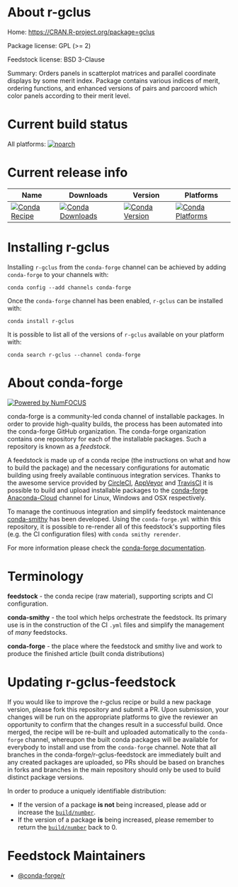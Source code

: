 <!--
# -*- mode: jinja -*-
-->

About r-gclus
=============

Home: https://CRAN.R-project.org/package=gclus

Package license: GPL (>= 2)

Feedstock license: BSD 3-Clause

Summary: Orders panels in scatterplot matrices and parallel coordinate displays by some merit index. Package contains various indices of merit, ordering functions, and enhanced versions of pairs and parcoord which color panels according to their merit level.



Current build status
====================

All platforms:
[![noarch](https://img.shields.io/circleci/project/github/conda-forge/r-gclus-feedstock/master.svg?label=noarch)](https://circleci.com/gh/conda-forge/r-gclus-feedstock)

Current release info
====================

| Name | Downloads | Version | Platforms |
| --- | --- | --- | --- |
| [![Conda Recipe](https://img.shields.io/badge/recipe-r--gclus-green.svg)](https://anaconda.org/conda-forge/r-gclus) | [![Conda Downloads](https://img.shields.io/conda/dn/conda-forge/r-gclus.svg)](https://anaconda.org/conda-forge/r-gclus) | [![Conda Version](https://img.shields.io/conda/vn/conda-forge/r-gclus.svg)](https://anaconda.org/conda-forge/r-gclus) | [![Conda Platforms](https://img.shields.io/conda/pn/conda-forge/r-gclus.svg)](https://anaconda.org/conda-forge/r-gclus) |

Installing r-gclus
==================

Installing `r-gclus` from the `conda-forge` channel can be achieved by adding `conda-forge` to your channels with:

```
conda config --add channels conda-forge
```

Once the `conda-forge` channel has been enabled, `r-gclus` can be installed with:

```
conda install r-gclus
```

It is possible to list all of the versions of `r-gclus` available on your platform with:

```
conda search r-gclus --channel conda-forge
```


About conda-forge
=================

[![Powered by NumFOCUS](https://img.shields.io/badge/powered%20by-NumFOCUS-orange.svg?style=flat&colorA=E1523D&colorB=007D8A)](http://numfocus.org)

conda-forge is a community-led conda channel of installable packages.
In order to provide high-quality builds, the process has been automated into the
conda-forge GitHub organization. The conda-forge organization contains one repository
for each of the installable packages. Such a repository is known as a *feedstock*.

A feedstock is made up of a conda recipe (the instructions on what and how to build
the package) and the necessary configurations for automatic building using freely
available continuous integration services. Thanks to the awesome service provided by
[CircleCI](https://circleci.com/), [AppVeyor](https://www.appveyor.com/)
and [TravisCI](https://travis-ci.org/) it is possible to build and upload installable
packages to the [conda-forge](https://anaconda.org/conda-forge)
[Anaconda-Cloud](https://anaconda.org/) channel for Linux, Windows and OSX respectively.

To manage the continuous integration and simplify feedstock maintenance
[conda-smithy](https://github.com/conda-forge/conda-smithy) has been developed.
Using the ``conda-forge.yml`` within this repository, it is possible to re-render all of
this feedstock's supporting files (e.g. the CI configuration files) with ``conda smithy rerender``.

For more information please check the [conda-forge documentation](https://conda-forge.org/docs/).

Terminology
===========

**feedstock** - the conda recipe (raw material), supporting scripts and CI configuration.

**conda-smithy** - the tool which helps orchestrate the feedstock.
                   Its primary use is in the construction of the CI ``.yml`` files
                   and simplify the management of *many* feedstocks.

**conda-forge** - the place where the feedstock and smithy live and work to
                  produce the finished article (built conda distributions)


Updating r-gclus-feedstock
==========================

If you would like to improve the r-gclus recipe or build a new
package version, please fork this repository and submit a PR. Upon submission,
your changes will be run on the appropriate platforms to give the reviewer an
opportunity to confirm that the changes result in a successful build. Once
merged, the recipe will be re-built and uploaded automatically to the
`conda-forge` channel, whereupon the built conda packages will be available for
everybody to install and use from the `conda-forge` channel.
Note that all branches in the conda-forge/r-gclus-feedstock are
immediately built and any created packages are uploaded, so PRs should be based
on branches in forks and branches in the main repository should only be used to
build distinct package versions.

In order to produce a uniquely identifiable distribution:
 * If the version of a package **is not** being increased, please add or increase
   the [``build/number``](https://conda.io/docs/user-guide/tasks/build-packages/define-metadata.html#build-number-and-string).
 * If the version of a package **is** being increased, please remember to return
   the [``build/number``](https://conda.io/docs/user-guide/tasks/build-packages/define-metadata.html#build-number-and-string)
   back to 0.

Feedstock Maintainers
=====================

* [@conda-forge/r](https://github.com/conda-forge/r/)

